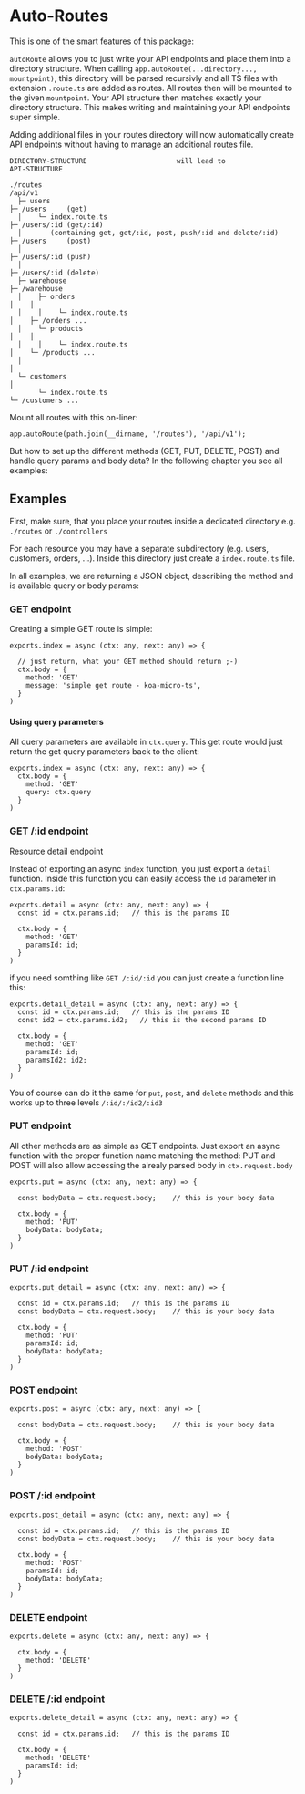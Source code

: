 # Auto-Routes

This is one of the smart features of this package:

`autoRoute` allows you to just write your API endpoints and place them into a directory structure. When calling `app.autoRoute(...directory..., mountpoint)`, this directory will be parsed recursivly and all TS files with extension `.route.ts` are added as routes. All routes then will be mounted to the given `mountpoint`. Your API structure then matches exactly your directory structure. This makes writing and maintaining your API endpoints super simple.

Adding additional files in your routes directory will now automatically create API endpoints without having to manage an additional routes file.

```
DIRECTORY-STRUCTURE                      will lead to                API-STRUCTURE

./routes                                                             /api/v1
  ├─ users                                                              ├─ /users     (get)
  │    └─ index.route.ts                                                ├─ /users/:id (get/:id)
  │       (containing get, get/:id, post, push/:id and delete/:id)      ├─ /users     (post)
  │                                                                     ├─ /users/:id (push)
  │                                                                     ├─ /users/:id (delete)
  ├─ warehouse                                                          ├─ /warehouse
  │    ├─ orders                                                        │    │
  │    │    └─ index.route.ts                                           │    ├─ /orders ...
  │    └─ products                                                      │    │
  │    │    └─ index.route.ts                                           │    └─ /products ...
  │                                                                     │
  └─ customers                                                          │
       └─ index.route.ts                                                └─ /customers ...

```

Mount all routes with this on-liner:

```
app.autoRoute(path.join(__dirname, '/routes'), '/api/v1');
```

But how to set up the different methods (GET, PUT, DELETE, POST) and handle query params and body data? In the following chapter you see all examples:

## Examples

First, make sure, that you place your routes inside a dedicated directory e.g. `./routes` or `./controllers`

For each resource you may have a separate subdirectory (e.g. users, customers, orders, ...). Inside this directory just create a `index.route.ts` file.

In all examples, we are returning a JSON object, describing the method and is available query or body params:

### GET endpoint

Creating a simple GET route is simple:

```
exports.index = async (ctx: any, next: any) => {

  // just return, what your GET method should return ;-)
  ctx.body = {
    method: 'GET'
    message: 'simple get route - koa-micro-ts',
  }
)
```

#### Using query parameters

All query parameters are available in `ctx.query`. This get route would just return the get query parameters back to the client:

```
exports.index = async (ctx: any, next: any) => {
  ctx.body = {
    method: 'GET'
    query: ctx.query
  }
)
```

### GET /:id endpoint
Resource detail endpoint

Instead of exporting an async `index` function, you just export a `detail` function. Inside this function you can easily access the `id` parameter in `ctx.params.id`:

```
exports.detail = async (ctx: any, next: any) => {
  const id = ctx.params.id;   // this is the params ID

  ctx.body = {
    method: 'GET'
    paramsId: id;
  }
)
```

if you need somthing like `GET /:id/:id` you can just create a function line this:

```
exports.detail_detail = async (ctx: any, next: any) => {
  const id = ctx.params.id;   // this is the params ID
  const id2 = ctx.params.id2;   // this is the second params ID

  ctx.body = {
    method: 'GET'
    paramsId: id;
    paramsId2: id2;
  }
)
```

You of course can do it the same for `put`, `post`, and `delete` methods and this works up to three levels `/:id/:/id2/:id3`
### PUT endpoint

All other methods are as simple as GET endpoints. Just export an async function with the proper function name matching the method:
PUT and POST will  also allow accessing the alrealy parsed body in `ctx.request.body`


```
exports.put = async (ctx: any, next: any) => {

  const bodyData = ctx.request.body;    // this is your body data

  ctx.body = {
    method: 'PUT'
    bodyData: bodyData;
  }
)
```

### PUT /:id endpoint


```
exports.put_detail = async (ctx: any, next: any) => {

  const id = ctx.params.id;   // this is the params ID
  const bodyData = ctx.request.body;    // this is your body data

  ctx.body = {
    method: 'PUT'
    paramsId: id;
    bodyData: bodyData;
  }
)
```

### POST endpoint

```
exports.post = async (ctx: any, next: any) => {

  const bodyData = ctx.request.body;    // this is your body data

  ctx.body = {
    method: 'POST'
    bodyData: bodyData;
  }
)
```


### POST /:id endpoint

```
exports.post_detail = async (ctx: any, next: any) => {

  const id = ctx.params.id;   // this is the params ID
  const bodyData = ctx.request.body;    // this is your body data

  ctx.body = {
    method: 'POST'
    paramsId: id;
    bodyData: bodyData;
  }
)
```

### DELETE endpoint

```
exports.delete = async (ctx: any, next: any) => {

  ctx.body = {
    method: 'DELETE'
  }
)
```


### DELETE /:id endpoint

```
exports.delete_detail = async (ctx: any, next: any) => {

  const id = ctx.params.id;   // this is the params ID

  ctx.body = {
    method: 'DELETE'
    paramsId: id;
  }
)
```

